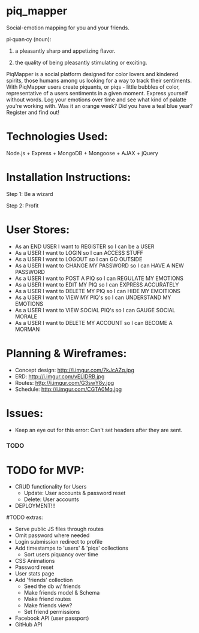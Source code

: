 # piq_mapper
Social-emotion mapping for you and your friends.


pi·quan·cy (noun):

1. a pleasantly sharp and appetizing flavor.

2. the quality of being pleasantly stimulating or exciting.


PiqMapper is a social platform designed for color lovers and kindered spirits, those humans among us looking for a way to track their sentiments. With PiqMapper users create piquants, or piqs - little bubbles of color, representative of a users sentiments in a given moment. Express yourself without words. Log your emotions over time and see what kind of palatte you're working with. Was it an orange week? Did you have a teal blue year? Register and find out!


# Technologies Used:

Node.js + Express + MongoDB + Mongoose + AJAX + jQuery


# Installation Instructions:

Step 1: Be a wizard

Step 2: Profit


# User Stores:

- As an END USER I want to REGISTER so I can be a USER
- As a USER I want to LOGIN so I can ACCESS STUFF
- As a USER I want to LOGOUT so I can GO OUTSIDE
- As a USER I want to CHANGE MY PASSWORD so I can HAVE A NEW PASSWORD
- As a USER I want to POST A PIQ so I can REGULATE MY EMOTIONS
- As a USER I want to EDIT MY PIQ so I can EXPRESS ACCURATELY
- As a USER I want to DELETE MY PIQ so I can HIDE MY EMOITIONS
- As a USER I want to VIEW MY PIQ's so I can UNDERSTAND MY EMOTIONS
- As a USER I want to VIEW SOCIAL PIQ's so I can GAUGE SOCIAL MORALE
- As a USER I want to DELETE MY ACCOUNT so I can BECOME A MORMAN

# Planning & Wireframes:

- Concept design: http://i.imgur.com/7kJcAZq.jpg
- ERD: http://i.imgur.com/vELlDRB.jpg
- Routes: http://i.imgur.com/G3swY8y.jpg
- Schedule: http://i.imgur.com/CGTA0Mq.jpg


# Issues:
- Keep an eye out for this error: Can't set headers after they are sent.

### TODO ###

# TODO for MVP:
- CRUD functionality for Users
	* Update: User accounts & password reset
	* Delete: User accounts
- DEPLOYMENT!!!

#TODO extras:
- Serve public JS files through routes
- Omit password where needed
- Login submission redirect to profile
- Add timestamps to 'users' & 'piqs' collections
	* Sort users piquancy over time
- CSS Animations
- Password reset
- User stats page
- Add 'friends' collection
	* Seed the db w/ friends
	* Make friends model & Schema
	* Make friend routes
	* Make friends view?
	* Set friend permissions
- Facebook API (user passport)
- GitHub API
